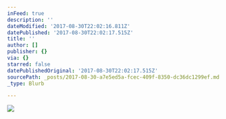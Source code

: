 ```yaml
---
inFeed: true
description: ''
dateModified: '2017-08-30T22:02:16.811Z'
datePublished: '2017-08-30T22:02:17.515Z'
title: ''
author: []
publisher: {}
via: {}
starred: false
datePublishedOriginal: '2017-08-30T22:02:17.515Z'
sourcePath: _posts/2017-08-30-a7e5ed5a-fcec-409f-8350-dc36dc1299ef.md
_type: Blurb

---
```

![](https://the-grid-user-content.s3-us-west-2.amazonaws.com/7a291485-4dd8-4310-9a13-137a10dae158.jpg)